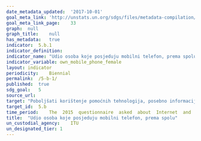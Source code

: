 ```yaml
---	
date_metadata_updated:	'2017-10-01'
goal_meta_link:	'http://unstats.un.org/sdgs/files/metadata-compilation/Metadata-Goal-5.pdf'
goal_meta_link_page:	33
graph:	null
graph_title:	null
has_metadata:	true
indicator:	5.b.1
indicator_definition:	
indicator_name:	"Udio osoba koje posjeduju mobilni telefon, prema spolu"
indicator_variable:	own_mobile_phone_female
layout:	indicator
periodicity:	Biennial
permalink:	/5-b-1/
published:	true
sdg_goal:	5
source_url:	
target:	"Poboljšati korištenje pomoćnih tehnologija, posebno informacijske i komunikacijske, s ciljem promicanja osnaživanja žena "
target_id:	5.b
time_period:	The  2015  questionnaire  asked  about  Internet  and  device  use  during  the  past  6  months.  Earlier  questionnaires  did  not  specify  a  reference  period.
title:	"Udio osoba koje posjeduju mobilni telefon, prema spolu"
un_custodial_agency:	ITU
un_designated_tier:	1
---	
```

